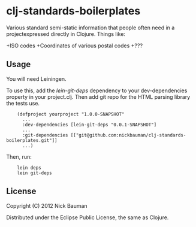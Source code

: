# clj-standards-boilerplates

Various standard semi-static information that people often need in a projectexpressed directly in Clojure. Things like:

+ISO codes 
+Coordinates of various postal codes
+???

## Usage

You will need Leiningen.

To use this, add the *lein-git-deps* dependency to your dev-dependencies property in your project.clj. Then add git repo for the HTML parsing library the tests use.

        (defproject yourproject "1.0.0-SNAPSHOT"
          ...
          :dev-dependencies [lein-git-deps "0.0.1-SNAPSHOT"]
          ...
          :git-dependencies [["git@github.com:nickbauman/clj-standards-boilerplates.git"]]
          ...)

Then, run:

        lein deps
        lein git-deps

## License

Copyright (C) 2012 Nick Bauman

Distributed under the Eclipse Public License, the same as Clojure.
